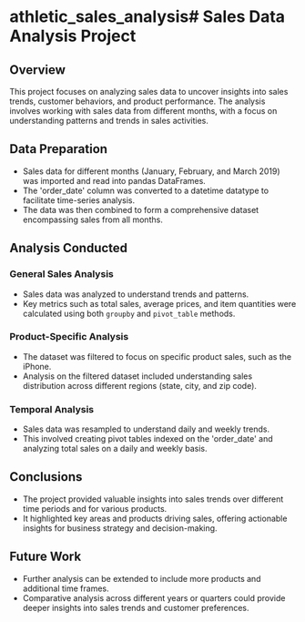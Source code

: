 # athletic_sales_analysis# Sales Data Analysis Project

## Overview
This project focuses on analyzing sales data to uncover insights into sales trends, customer behaviors, and product performance. The analysis involves working with sales data from different months, with a focus on understanding patterns and trends in sales activities.

## Data Preparation
- Sales data for different months (January, February, and March 2019) was imported and read into pandas DataFrames.
- The 'order_date' column was converted to a datetime datatype to facilitate time-series analysis.
- The data was then combined to form a comprehensive dataset encompassing sales from all months.

## Analysis Conducted

### General Sales Analysis
- Sales data was analyzed to understand trends and patterns.
- Key metrics such as total sales, average prices, and item quantities were calculated using both `groupby` and `pivot_table` methods.

### Product-Specific Analysis
- The dataset was filtered to focus on specific product sales, such as the iPhone.
- Analysis on the filtered dataset included understanding sales distribution across different regions (state, city, and zip code).

### Temporal Analysis
- Sales data was resampled to understand daily and weekly trends.
- This involved creating pivot tables indexed on the 'order_date' and analyzing total sales on a daily and weekly basis.

## Conclusions
- The project provided valuable insights into sales trends over different time periods and for various products.
- It highlighted key areas and products driving sales, offering actionable insights for business strategy and decision-making.

## Future Work
- Further analysis can be extended to include more products and additional time frames.
- Comparative analysis across different years or quarters could provide deeper insights into sales trends and customer preferences.
